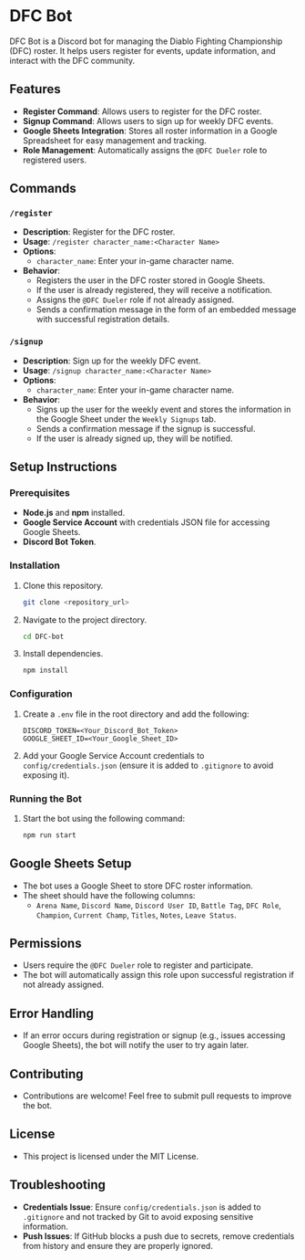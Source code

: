 # DFC Bot

DFC Bot is a Discord bot for managing the Diablo Fighting Championship (DFC) roster. It helps users register for events, update information, and interact with the DFC community.

## Features

- **Register Command**: Allows users to register for the DFC roster.
- **Signup Command**: Allows users to sign up for weekly DFC events.
- **Google Sheets Integration**: Stores all roster information in a Google Spreadsheet for easy management and tracking.
- **Role Management**: Automatically assigns the `@DFC Dueler` role to registered users.

## Commands

### `/register`

- **Description**: Register for the DFC roster.
- **Usage**: `/register character_name:<Character Name>`
- **Options**:
  - `character_name`: Enter your in-game character name.
- **Behavior**:
  - Registers the user in the DFC roster stored in Google Sheets.
  - If the user is already registered, they will receive a notification.
  - Assigns the `@DFC Dueler` role if not already assigned.
  - Sends a confirmation message in the form of an embedded message with successful registration details.

### `/signup`

- **Description**: Sign up for the weekly DFC event.
- **Usage**: `/signup character_name:<Character Name>`
- **Options**:
  - `character_name`: Enter your in-game character name.
- **Behavior**:
  - Signs up the user for the weekly event and stores the information in the Google Sheet under the `Weekly Signups` tab.
  - Sends a confirmation message if the signup is successful.
  - If the user is already signed up, they will be notified.

## Setup Instructions

### Prerequisites

- **Node.js** and **npm** installed.
- **Google Service Account** with credentials JSON file for accessing Google Sheets.
- **Discord Bot Token**.

### Installation

1. Clone this repository.
   ```sh
   git clone <repository_url>
   ```
2. Navigate to the project directory.
   ```sh
   cd DFC-bot
   ```
3. Install dependencies.
   ```sh
   npm install
   ```

### Configuration

1. Create a `.env` file in the root directory and add the following:
   ```env
   DISCORD_TOKEN=<Your_Discord_Bot_Token>
   GOOGLE_SHEET_ID=<Your_Google_Sheet_ID>
   ```
2. Add your Google Service Account credentials to `config/credentials.json` (ensure it is added to `.gitignore` to avoid exposing it).

### Running the Bot

1. Start the bot using the following command:
   ```sh
   npm run start
   ```

## Google Sheets Setup

- The bot uses a Google Sheet to store DFC roster information.
- The sheet should have the following columns:
  - `Arena Name`, `Discord Name`, `Discord User ID`, `Battle Tag`, `DFC Role`, `Champion`, `Current Champ`, `Titles`, `Notes`, `Leave Status`.

## Permissions

- Users require the `@DFC Dueler` role to register and participate.
- The bot will automatically assign this role upon successful registration if not already assigned.

## Error Handling

- If an error occurs during registration or signup (e.g., issues accessing Google Sheets), the bot will notify the user to try again later.

## Contributing

- Contributions are welcome! Feel free to submit pull requests to improve the bot.

## License

- This project is licensed under the MIT License.

## Troubleshooting

- **Credentials Issue**: Ensure `config/credentials.json` is added to `.gitignore` and not tracked by Git to avoid exposing sensitive information.
- **Push Issues**: If GitHub blocks a push due to secrets, remove credentials from history and ensure they are properly ignored.
